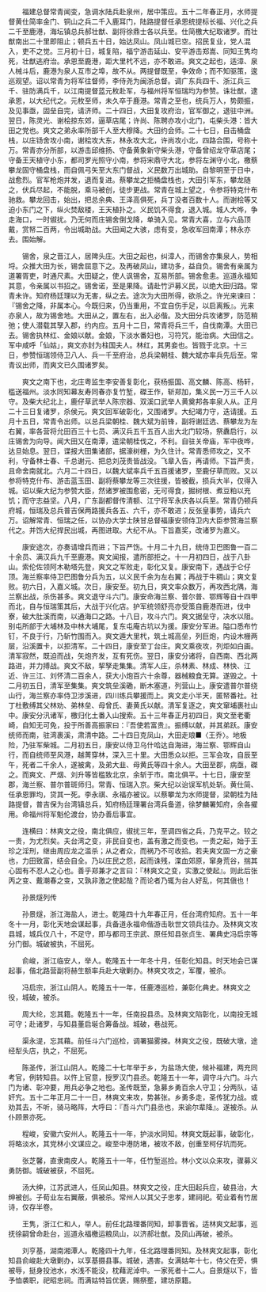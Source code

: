 <!-- { "loadSidebar": true } -->
　　福建总督常青闻变，急调水陆兵赴泉州，居中策应。五十二年春正月，水师提督黄仕简率金门、铜山之兵二千入鹿耳门，陆路提督任承恩统提标长福、兴化之兵二千至鹿港，海坛镇总兵郝壮猷、副将徐鼎士各以兵至。仕简檄大纪取诸罗。而壮猷南出二十里即阻止；顿兵五十日，始达凤山。凤山城已空。招民复业，党人混入，吏不之觉。三月初十日，城复陷，福宁游击延山、安平游击郑嵩、同知王隽均死，壮猷逃府治。承恩至鹿港，距大里杙不远，亦不敢进。爽文之起也，适漳、泉人械斗后，鹿港为泉人互市之埠，故不从。两提督既至，争效命；而不知驱策，逡巡观望。诏以常青为将军往督师，李侍尧为闽浙总督。调广东兵四千、浙江兵三千、驻防满兵千，以江南提督蓝元枚赴军，与福州将军恒瑞均为参赞。诛壮猷，逮承恩，以大纪代之。元枚至师，未久卒于鹿港。常青之至也，统兵万人，势颇振，及见事亟，固垒自完，请济师。二十四日，大田复攻府治，官军御之，退驻中洲。翌日，陈灵光、谢桧掠东郊，逼草店尾；许尚、陈聘亦攻小北门，屯柴头港：皆大田之党也。爽文之弟永率所部千人至大穆降。大田约会师。二十七日，自击桶盘栈，以庄钖舍攻小南，谢桧攻大东，林永攻大北，许尚攻小北，四路合围，号称十万。常青亦分所部，以游击邱维扬、守备黄象新守柴头港，守备曾绍龙守草店尾；守备王天植守小东，都司罗光照守小南，参将宋鼎守大北，参将左渊守小北，檄蔡攀龙固守桶盘栈，而自佩弓矢至大东门督战，义民数万出城助。自黎明至于日中，战愈烈。官军枪炮并发，退而复进。蔡攀龙之拒桶盘栈也，大田引军东，攀龙随之，伏兵尽起，不能脱，乘马被创，徒步更战。常青在城上望之，令参将特克什布驰救。攀龙回击，始出，把总余典、王泽高俱死，兵丁没者百数十人。而谢桧等又迫小东门之下，纵火焚敌楼，王天植扑之。义民饥不得食，退入城。城人大哗，争走海口，一时俶扰。乃无何而庄锡舍倒戈降，单骑入见。常青大喜，立与六品顶戴，赏帑二百两，令出城助战。大田闻之大骇，虑有变，急收军回南潭；林永亦去。围始解。

　　锡舍，泉之晋江人，居陴头庄。大田之起也，纠漳人，而锡舍亦集泉人，势相埒。众推大田为长，锡舍屈意下之。及再破凤山，建功多，益自负。锡舍有亲属为道署胥吏，时通尺素。大田疑之，使人讽锡舍，互易所部。锡舍愈恚。巡道永福知其意，令亲属以书招之。锡舍诺，至是果降。请赴竹沪募义民，以绝大田归路。常青未许。知府杨廷理以为无害，纵之去。途次为大田所得，欲杀之。许光来谏曰：『锡舍之降，非属本心。今既归来，仍当重用，不宜自伤手足，以启离叛』。光来亦泉人，故为锡舍地。大田从之，置左右，出入必偕。及大田分兵攻诸罗，防范稍弛；使人潜载其孥入郡，约内应。五月十二日，常青将兵三千，自伐南潭。大田已去。锡舍执林红、金娘以献。金娘，下淡水番妇也，习符咒，能治病。大田信之。军中咸呼「仙姑」，爽文亦封为柱国夫人。林红，其男妾也。皆戮于北京。十三日，参赞恒瑞领侍卫八人、兵一千至府治，总兵梁朝桂、魏大斌亦率兵先后至。常青议出师，而爽文已久围诸罗矣。

　　爽文之南下也，北庄粤监生李安善复彰化，获杨振国、高文麟、陈高、杨轩，槛送福州。淡水同知幕友寿同春亦复竹堑，磔王作，斩郑加，集义民一万三千人以守。及柴大纪北上，鹿仔草武举人陈宗器、双溪口武举人黄奠邦各率泉人从。正月二十三日复诸罗，杀侯元。爽文回军破彰化，又围诸罗。大纪竭力守，迭请援。五月十五日，常青令出师。以总兵梁朝桂、魏大斌为前锋，副将谢廷选、蔡攀龙为左右翼，率各营将允田百三十七员、满汉兵五千五百人出大北门较场，祭纛启行，以庄锡舍为向导。闻大田又在南潭，遣梁朝桂伐之，不利。自驻关帝庙，军中夜哗，达旦始息。翌日，谍报大田集诸部，据濠树栅，为久住计。常青悉师攻之，又不利，守备林士春、千总谢元、把总刘茂贵皆战没。飞章入告，再请师。下旨严责，且命舍南就北。六月二十四日，以魏大斌率兵千五百援诸罗，至鹿仔草而败。又以参将特克什布、游击蓝玉田、副将蔡攀龙等三次往援，皆被截，损兵大半，仅得入城。诏以柴大纪为参赞大臣，然诸罗被围愈密，无可得食，掘树根、煮豆粕以充饥；而守志益坚。八月，广东副都督传清额、江宁将军永庆各以兵至。常青仍顿兵府城，恒瑞及总兵普吉保两路援兵各五、六千，亦不敢进；反张皇事势，请兵六万。诏解常青、恒瑞之任，以协办大学士陕甘总督福康安领侍卫内大臣参赞海兰察代之。并饬大纪捍民出城，再图进取。大纪不从。下旨嘉奖，改诸罗为嘉义。

　　康安途次，亦奏请增兵而进；下旨严饬。十月二十九日，统侍卫巴图鲁一百二十余员、满汉兵九千至鹿港。爽文闻报，遣所部拒之。十一月初四日，战于八卦山。索伦佐领阿木勒塔先登，爽文之军败走，彰化又复。康安南下，遇战于仑仔顶。海兰察率侍卫巴图鲁分兵为五，以义民千余为左右翼；再战于牛稠山；爽文复败。初六日，入嘉义城。次日，康安至。初九日，爽文率众数万，再攻西北隅，海兰察出战，杀伤甚多。爽文退守斗六门。康安命海兰察、普尔普、鄂辉等自十四甲而北，自与恒瑞策其后，大战于兴化店。护军统领舒亮亦受策自鹿港而进，伐中寮，破大肚溪而南，以通海口之路。十八日，攻斗六门。爽文据垒守，决水以阻。别屯所部于大埔林及中林大埔尾，复东屯庵古坑以为援。康安分军进。隘口悉布竹钉，不良于行，乃斩竹围而入。爽文遁大里杙，筑土城高垒，列巨炮，内设木栅两层，沿溪置卡，以拒清军。二十四日，康安至丁台庄。爽文乘夜攻，列炬如白画。清军寂然，既迫而战，矢炮齐发，互有死伤。翌日，康安分诸将，自西南、西北两路进，并力搏战。爽文不敌，挈孥走集集。清军人庄，杀林素、林成、林快、江近、许三江、刘怀清二百余人，获大小炮百六十余尊，器械粮食无算。遂毁之。十二月初五日，清军至集集。爽文筑垒溪磡，断木塞道，列营山上。康安遣普尔普绕山行，海兰察亦率侍卫涉溪进，四川练兵攀援而上。爽文走小半天，匿帑番社。社丁杜敷缚其父林劝、弟林垒、母曾氏、妻黄氏以献。清军复逐之，爽文窜埔裹社山中。康安分汛诸军，檄归化土番入山搜索。五十三年春正月初四日，爽文至老衢崎，自知无可免，投于所善高振家曰：『吾使若富贵』。振缚以献，并其弟跃。康安统师而南，驻湾裹溪，肃清中路。二十四日克凤山，大田走琅■〈王乔〉。地极险，乃驻军柴城。二月初五日，康安以侍卫乌什哈达自海进，海兰察、鄂辉自山行，而自统师至风港，越菁穿林，深入三十里。大田悉众以拒。三军会攻，自辰至午，死者二千余人，遂被禽，及弟大韭、母黄氏等四十余人。大田至郡，病亟，磔之。而爽文、严烟、刘升等皆槛致北京，余斩于市。南北俱平。十七日，康安至郡，海兰察、普尔普斑师归。常青、恒瑞入京。柴大纪以诒误军机处斩。黄仕简、任承恩罪均，贷其一死。李永祺、永福亦被议。以蔡攀龙为水师提督，梁朝桂为陆路提督，普吉保为台湾镇总兵，知府杨廷理署台湾兵备道，徐梦麟署知府，余各擢用。命福州将军魁伦渡台，协办善后事宜。

　　连横曰：林爽文之役，南北俱应，俶扰三年，至调四省之兵，乃克平之。较之一贵，为尤烈矣。夫台湾之变，非民自变也，盖有激之而变也。一贵之起，始于王珍之淫刑，继由周应龙之滥杀；从之者众，而祸乃不可收拾。若夫爽文固一方之豪也，力田致富，结会自全。乃以庄民之怨，起而诛残，渫血郊原，窜身荒谷，揣其心固有不忍人之心也。善乎郑兼才之言曰：『林爽文之变，实激之使起』。则此后张丙之变、戴潮春之变，又孰非激之使起哉？而论者乃辄为台人好乱，何其傎也！

　　孙景燧列传

　　孙景燧，浙江海盐人，进士。乾隆四十九年春正月，任台湾府知府。五十一年冬十一月，彰化天地会谋起事，兵备道永福命偕游击耿世文领兵往办。及林爽文攻县城，城兵仅八十，不足守，即与都司王宗武、原任知县张贞生、署典史冯启宗等分门御。城破被执，不屈死。

　　俞峻，浙江临安人，举人。乾隆五十一年冬十月，任彰化知县。时天地会已谋起事，偕北路营副将赫生额率兵赴大墩剿办。林爽文攻之，军覆，被杀。

　　冯启宗，浙江山阴人。乾隆五十一年，任鹿港巡检，兼彰化典史。林爽文之役，城破，被杀。

　　周大纶，忘其籍。乾隆五十一年，任南投县丞。及林爽文陷彰化，以南投无城可守；赴诸罗，与知县董启埏合筹备战。城破，巷战死。

　　渠永湜，忘其藉。前任斗六门巡检，调署猫雾捒。林爽文之役，既破大墩，途经犁头店，执之，不屈死。

　　陈圣传，浙江山阴人。乾隆二十七年举于乡，为盐场大使，候补福建，两充同考官，例转知县。以忤上官意，授罗汉门县丞。乾隆五十一年，调守斗六门。斗六门为诸、彰冲要，用兵必争之地也。圣传既至，急募乡勇百余人守卫；分两队，诘奸宄。五十二年正月二十一日，林爽文来攻，势甚张。乡勇多走，圣传犹力战。或劝其去，不听，骑马略阵，大呼曰：『吾斗六门县丞也，来谕尔辈降』。遂被杀。从仆顾景亦死。

　　程峻，安徽六安州人。乾隆五十一年，护淡水同知。林爽文既起事，破彰化，将略淡水，其党林小文谋应之。峻至中港防堵，被攻不敌，创重至柯仔坑而死。

　　张芝馨，直隶南皮人。乾隆五十一年，任竹堑巡捡。林小文以众来攻，骤募义勇防御。城破被获，不屈死。

　　汤大绅，江苏武进人，任凤山知县。林爽文之役，庄大田起兵应，破县治，大绅被创。子荀业左右翼蔽，俱被杀。常州人以其父子忠孝，建祠祀。荀业着有竹居诗，仅存半卷。

　　王隽，浙江仁和人，举人。前任北路理番同知，卸事晋省。适林爽文起事，巡抚徐嗣曾命赴台，巡道永福檄运粮凤山，以济郝壮猷。及凤山再破，被杀。

　　刘亨基，湖南湘潭人。乾隆四十九年，任北路理番同知。及林爽文起事，彰化知县俞峻赴大墩剿办，以享基摄县事。城破，遇害。女满姑年十七，侍父在旁，惧被辱，挺身投池水，水浅不能没，枕藉泥淖中。一家死者十二人。自景燧以下，皆予恤袭职，祀昭忠祠。而满姑特旨优褒，赐祭塟，建坊原籍。


